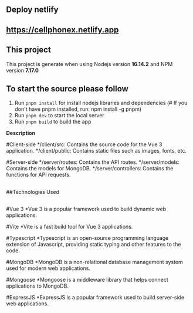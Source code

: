 ## Deploy netlify
## https://cellphonex.netlify.app
## This project

This project is generate when using Nodejs version **16.14.2** and NPM version **7.17.0**

## To start the source please follow

1. Run `pnpm install` for install nodejs libraries and dependencies (# If you don't have pnpm installed, run: npm install -g pnpm)
2. Run `pnpm dev` to start the local server
3. Run `pnpm build` to build the app

**Description**

#Client-side
  */client/src: Contains the source code for the Vue 3 application.
  */client/public: Contains static files such as images, fonts, etc.

#Server-side
  */server/routes: Contains the API routes.
  */server/models: Contains the models for MongoDB.
  */server/controllers: Contains the functions for API requests.
  
##
##Technologies Used
##

#Vue 3
  *Vue 3 is a popular framework used to build dynamic web applications.

#Vite
  *Vite is a fast build tool for Vue 3 applications.

#Typescript
  *Typescript is an open-source programming language extension of Javascript, providing static typing and other features to the code.

#MongoDB
  *MongoDB is a non-relational database management system used for modern web applications.

#Mongoose
  *Mongoose is a middleware library that helps connect applications to MongoDB.

#ExpressJS
  *ExpressJS is a popular framework used to build server-side web applications.
